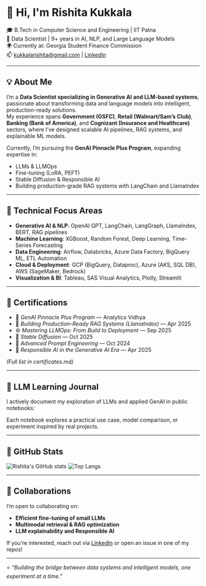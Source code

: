# 👋 Hi, I'm Rishita Kukkala  
🎓 B.Tech in Computer Science and Engineering | IIT Patna  
💼 Data Scientist | 9+ years in AI, NLP, and Large Language Models  
🌍 Currently at: Georgia Student Finance Commission  
📫 kukkalarishita@gmail.com | [LinkedIn](https://linkedin.com/in/rishita-k-32977385)

---

## 💡 About Me
I’m a **Data Scientist specializing in Generative AI and LLM-based systems**, passionate about transforming data and language models into intelligent, production-ready solutions.  
My experience spans **Government (GSFC)**, **Retail (Walmart/Sam’s Club)**, **Banking (Bank of America)**, and **Cognizant (Insurance and Healthcare)** sectors, where I’ve designed scalable AI pipelines, RAG systems, and explainable ML models.

Currently, I’m pursuing the **GenAI Pinnacle Plus Program**, expanding expertise in:
- LLMs & LLMOps  
- Fine-tuning (LoRA, PEFT)  
- Stable Diffusion & Responsible AI  
- Building production-grade RAG systems with LangChain and LlamaIndex  

---

## 🧠 Technical Focus Areas
- **Generative AI & NLP**: OpenAI GPT, LangChain, LangGraph, LlamaIndex, BERT, RAG pipelines  
- **Machine Learning**: XGBoost, Random Forest, Deep Learning, Time-Series Forecasting  
- **Data Engineering**: Airflow, Databricks, Azure Data Factory, BigQuery ML, ETL Automation  
- **Cloud & Deployment**: GCP (BigQuery, Dataproc), Azure (AKS, SQL DB), AWS (SageMaker, Bedrock)  
- **Visualization & BI**: Tableau, SAS Visual Analytics, Plotly, Streamlit  

---

## 🧩 Certifications
- 🧠 *GenAI Pinnacle Plus Program* — Analytics Vidhya  
- 🦙 *Building Production-Ready RAG Systems (LlamaIndex)* — Apr 2025  
- ⚙️ *Mastering LLMOps: From Build to Deployment* — Sep 2025  
- 🎨 *Stable Diffusion* — Oct 2025  
- 🧮 *Advanced Prompt Engineering* — Oct 2024  
- 🧰 *Responsible AI in the Generative AI Era* — Apr 2025  

*(Full list in certificates.md)*

---

## 📘 LLM Learning Journal
I actively document my exploration of LLMs and applied GenAI in public notebooks:

Each notebook explores a practical use case, model comparison, or experiment inspired by real projects.

---

## 🧩 GitHub Stats

![Rishita's GitHub stats](https://github-readme-stats.vercel.app/api?username=rk2100994&show_icons=true&theme=radical)
![Top Langs](https://github-readme-stats.vercel.app/api/top-langs/?username=rk2100994&layout=compact&theme=radical&hide=c++,html,java,css&langs_count=6)


---

## 🤝 Collaborations
I’m open to collaborating on:
- **Efficient fine-tuning of small LLMs**
- **Multimodal retrieval & RAG optimization**
- **LLM explainability and Responsible AI**

If you’re interested, reach out via [LinkedIn](https://linkedin.com/in/rishita-k-32977385) or open an issue in one of my repos!

---

⭐ *“Building the bridge between data systems and intelligent models, one experiment at a time.”*
